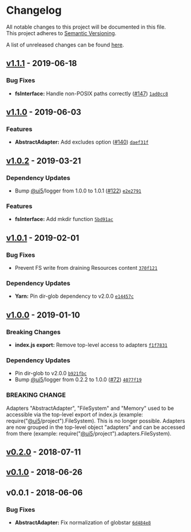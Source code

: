 # Changelog
All notable changes to this project will be documented in this file.  
This project adheres to [Semantic Versioning](http://semver.org/spec/v2.0.0.html).

A list of unreleased changes can be found [here](https://github.com/SAP/ui5-fs/compare/v1.1.1...HEAD).

<a name="v1.1.1"></a>
## [v1.1.1] - 2019-06-18
### Bug Fixes
- **fsInterface:** Handle non-POSIX paths correctly ([#147](https://github.com/SAP/ui5-fs/issues/147)) [`1ad0cc8`](https://github.com/SAP/ui5-fs/commit/1ad0cc8fdbcf74452ebfcebb23bd659faa956e54)


<a name="v1.1.0"></a>
## [v1.1.0] - 2019-06-03
### Features
- **AbstractAdapter:** Add excludes option ([#140](https://github.com/SAP/ui5-fs/issues/140)) [`daef31f`](https://github.com/SAP/ui5-fs/commit/daef31f4fb22405e8fa889615b1f3545099eb186)


<a name="v1.0.2"></a>
## [v1.0.2] - 2019-03-21
### Dependency Updates
- Bump [@ui5](https://github.com/ui5)/logger from 1.0.0 to 1.0.1 ([#122](https://github.com/SAP/ui5-fs/issues/122)) [`e2e2791`](https://github.com/SAP/ui5-fs/commit/e2e27917d936ad5a316c56a0bc0a17d91977d15e)

### Features
- **fsInterface:** Add mkdir function [`5bd91ac`](https://github.com/SAP/ui5-fs/commit/5bd91acb86d64f03d16abdb186fe66ffa8a9f53a)


<a name="v1.0.1"></a>
## [v1.0.1] - 2019-02-01
### Bug Fixes
- Prevent FS write from draining Resources content [`370f121`](https://github.com/SAP/ui5-fs/commit/370f121ca4d571397c979e2dce72b6a1cf0d0005)

### Dependency Updates
- **Yarn:** Pin dir-glob dependency to v2.0.0 [`e14457c`](https://github.com/SAP/ui5-fs/commit/e14457c5b3eda1fab3d3444bca3b8406be63db2f)


<a name="v1.0.0"></a>
## [v1.0.0] - 2019-01-10
### Breaking Changes
- **index.js export:** Remove top-level access to adapters [`f1f7831`](https://github.com/SAP/ui5-fs/commit/f1f7831ae9e908731a57f9d67952a61431c69d21)

### Dependency Updates
- Pin dir-glob to v2.0.0 [`b921fbc`](https://github.com/SAP/ui5-fs/commit/b921fbceaa4f200737b8c6cf45eaf2d9bc3e1df2)
- Bump [@ui5](https://github.com/ui5)/logger from 0.2.2 to 1.0.0 ([#72](https://github.com/SAP/ui5-fs/issues/72)) [`4077f19`](https://github.com/SAP/ui5-fs/commit/4077f19251dee72933de0747de09a6eec5cb75cc)

### BREAKING CHANGE

Adapters "AbstractAdapter", "FileSystem" and "Memory" used to be accessible via the top-level export of index.js (example: require("[@ui5](https://github.com/ui5)/project").FileSystem). This is no longer possible. Adapters are now grouped in the top-level object "adapters" and can be accessed from there (example: require("[@ui5](https://github.com/ui5)/project").adapters.FileSystem).


<a name="v0.2.0"></a>
## [v0.2.0] - 2018-07-11

<a name="v0.1.0"></a>
## [v0.1.0] - 2018-06-26

<a name="v0.0.1"></a>
## v0.0.1 - 2018-06-06
### Bug Fixes
- **AbstractAdapter:** Fix normalization of globstar [`6d484e8`](https://github.com/SAP/ui5-fs/commit/6d484e847b62aa0829641f25a76dcc89b0840d44)


[v1.1.1]: https://github.com/SAP/ui5-fs/compare/v1.1.0...v1.1.1
[v1.1.0]: https://github.com/SAP/ui5-fs/compare/v1.0.2...v1.1.0
[v1.0.2]: https://github.com/SAP/ui5-fs/compare/v1.0.1...v1.0.2
[v1.0.1]: https://github.com/SAP/ui5-fs/compare/v1.0.0...v1.0.1
[v1.0.0]: https://github.com/SAP/ui5-fs/compare/v0.2.0...v1.0.0
[v0.2.0]: https://github.com/SAP/ui5-fs/compare/v0.1.0...v0.2.0
[v0.1.0]: https://github.com/SAP/ui5-fs/compare/v0.0.1...v0.1.0
